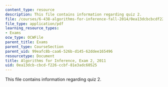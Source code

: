 ```yaml
---
content_type: resource
description: This file contains information regarding quiz 2.
file: /courses/6-438-algorithms-for-inference-fall-2014/0ea13dcbcbcdf226ccbf81e3adc60525_MIT6_438F14_q11_2.pdf
file_type: application/pdf
learning_resource_types:
- Exams
ocw_type: OCWFile
parent_title: Exams
parent_type: CourseSection
parent_uid: 99eafc8b-caa6-526b-d145-62ddee165496
resourcetype: Document
title: Algorithms for Inference, Exam 2, 2011
uid: 0ea13dcb-cbcd-f226-ccbf-81e3adc60525
---
```

This file contains information regarding quiz 2.

